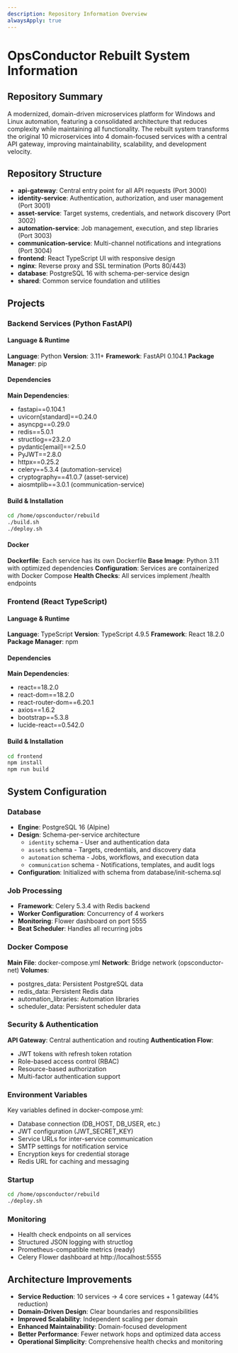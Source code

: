 ```yaml
---
description: Repository Information Overview
alwaysApply: true
---
```


# OpsConductor Rebuilt System Information

## Repository Summary
A modernized, domain-driven microservices platform for Windows and Linux automation, featuring a consolidated architecture that reduces complexity while maintaining all functionality. The rebuilt system transforms the original 10 microservices into 4 domain-focused services with a central API gateway, improving maintainability, scalability, and development velocity.

## Repository Structure
- **api-gateway**: Central entry point for all API requests (Port 3000)
- **identity-service**: Authentication, authorization, and user management (Port 3001)
- **asset-service**: Target systems, credentials, and network discovery (Port 3002)
- **automation-service**: Job management, execution, and step libraries (Port 3003)
- **communication-service**: Multi-channel notifications and integrations (Port 3004)
- **frontend**: React TypeScript UI with responsive design
- **nginx**: Reverse proxy and SSL termination (Ports 80/443)
- **database**: PostgreSQL 16 with schema-per-service design
- **shared**: Common service foundation and utilities

## Projects

### Backend Services (Python FastAPI)

#### Language & Runtime
**Language**: Python
**Version**: 3.11+
**Framework**: FastAPI 0.104.1
**Package Manager**: pip

#### Dependencies
**Main Dependencies**:
- fastapi==0.104.1
- uvicorn[standard]==0.24.0
- asyncpg==0.29.0
- redis==5.0.1
- structlog==23.2.0
- pydantic[email]==2.5.0
- PyJWT==2.8.0
- httpx==0.25.2
- celery==5.3.4 (automation-service)
- cryptography==41.0.7 (asset-service)
- aiosmtplib==3.0.1 (communication-service)

#### Build & Installation
```bash
cd /home/opsconductor/rebuild
./build.sh
./deploy.sh
```

#### Docker
**Dockerfile**: Each service has its own Dockerfile
**Base Image**: Python 3.11 with optimized dependencies
**Configuration**: Services are containerized with Docker Compose
**Health Checks**: All services implement /health endpoints

### Frontend (React TypeScript)

#### Language & Runtime
**Language**: TypeScript
**Version**: TypeScript 4.9.5
**Framework**: React 18.2.0
**Package Manager**: npm

#### Dependencies
**Main Dependencies**:
- react==18.2.0
- react-dom==18.2.0
- react-router-dom==6.20.1
- axios==1.6.2
- bootstrap==5.3.8
- lucide-react==0.542.0

#### Build & Installation
```bash
cd frontend
npm install
npm run build
```

## System Configuration

### Database
- **Engine**: PostgreSQL 16 (Alpine)
- **Design**: Schema-per-service architecture
  - `identity` schema - User and authentication data
  - `assets` schema - Targets, credentials, and discovery data
  - `automation` schema - Jobs, workflows, and execution data
  - `communication` schema - Notifications, templates, and audit logs
- **Configuration**: Initialized with schema from database/init-schema.sql

### Job Processing
- **Framework**: Celery 5.3.4 with Redis backend
- **Worker Configuration**: Concurrency of 4 workers
- **Monitoring**: Flower dashboard on port 5555
- **Beat Scheduler**: Handles all recurring jobs

### Docker Compose
**Main File**: docker-compose.yml
**Network**: Bridge network (opsconductor-net)
**Volumes**: 
  - postgres_data: Persistent PostgreSQL data
  - redis_data: Persistent Redis data
  - automation_libraries: Automation libraries
  - scheduler_data: Persistent scheduler data

### Security & Authentication
**API Gateway**: Central authentication and routing
**Authentication Flow**:
- JWT tokens with refresh token rotation
- Role-based access control (RBAC)
- Resource-based authorization
- Multi-factor authentication support

### Environment Variables
Key variables defined in docker-compose.yml:
- Database connection (DB_HOST, DB_USER, etc.)
- JWT configuration (JWT_SECRET_KEY)
- Service URLs for inter-service communication
- SMTP settings for notification service
- Encryption keys for credential storage
- Redis URL for caching and messaging

### Startup
```bash
cd /home/opsconductor/rebuild
./deploy.sh
```

### Monitoring
- Health check endpoints on all services
- Structured JSON logging with structlog
- Prometheus-compatible metrics (ready)
- Celery Flower dashboard at http://localhost:5555

## Architecture Improvements
- **Service Reduction**: 10 services → 4 core services + 1 gateway (44% reduction)
- **Domain-Driven Design**: Clear boundaries and responsibilities
- **Improved Scalability**: Independent scaling per domain
- **Enhanced Maintainability**: Domain-focused development
- **Better Performance**: Fewer network hops and optimized data access
- **Operational Simplicity**: Comprehensive health checks and monitoring